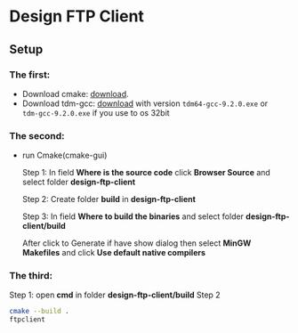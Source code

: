 # Design FTP Client 


## Setup

### The first:
- Download cmake: [download](https://cmake.org/download).
- Download tdm-gcc: [download](https://jmeubank.github.io/tdm-gcc/download/) with version ```tdm64-gcc-9.2.0.exe```
or ``` tdm-gcc-9.2.0.exe``` if you use to os 32bit

### The second:

- run Cmake(cmake-gui)

    Step 1: In field **Where is the source code** click **Browser Source** and select folder **design-ftp-client**
    
    Step 2: Create folder **build** in **design-ftp-client**

    Step 3: In field **Where to build the binaries** and select folder **design-ftp-client/build**

    After click to Generate if have show dialog then select **MinGW Makefiles** and click **Use default native compilers**

### The third:

Step 1: open **cmd** in folder **design-ftp-client/build**
Step 2
```bash
cmake --build .
ftpclient
```